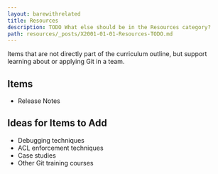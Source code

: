 ```yaml
---
layout: barewithrelated
title: Resources
description: TODO What else should be in the Resources category?
path: resources/_posts/X2001-01-01-Resources-TODO.md
---
```


Items that are not directly part of the curriculum outline, but support learning about or applying Git in a team.

## Items 
* Release Notes

## Ideas for Items to Add
* Debugging techniques
* ACL enforcement techniques
* Case studies
* Other Git training courses
